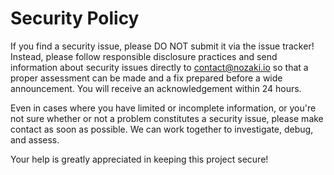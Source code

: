 # Security Policy

If you find a security issue, please DO NOT submit it via the issue tracker! Instead, please follow responsible disclosure practices and send information about security issues directly to [contact@nozaki.io](mailto:contact@nozaki.io) so that a proper assessment can be made and a fix prepared before a wide announcement. You will receive an acknowledgement within 24 hours.

Even in cases where you have limited or incomplete information, or you're not sure whether or not a problem constitutes a security issue, please make contact as soon as possible. We can work together to investigate, debug, and assess.

Your help is greatly appreciated in keeping this project secure!